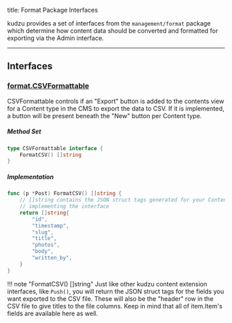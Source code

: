 title: Format Package Interfaces

kudzu provides a set of interfaces from the `management/format` package which
determine how content data should be converted and formatted for exporting via
the Admin interface.

---

## Interfaces

### [format.CSVFormattable](https://godoc.org/github.com/kudzu-cms/kudzu/management/format#CSVFormattable)

CSVFormattable controls if an "Export" button is added to the contents view for
a Content type in the CMS to export the data to CSV. If it is implemented, a
button will be present beneath the "New" button per Content type.

##### Method Set

```go
type CSVFormattable interface {
    FormatCSV() []string
}
```

##### Implementation

```go
func (p *Post) FormatCSV() []string {
    // []string contains the JSON struct tags generated for your Content type
    // implementing the interface
    return []string{
        "id",
        "timestamp",
        "slug",
        "title",
        "photos",
        "body",
        "written_by",
    }
}
```

!!! note "FormatCSV() []string"
    Just like other kudzu content extension interfaces, like `Push()`, you will
    return the JSON struct tags for the fields you want exported to the CSV file.
    These will also be the "header" row in the CSV file to give titles to the file
    columns. Keep in mind that all of item.Item's fields are available here as well.

